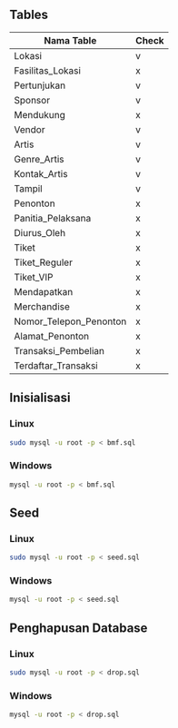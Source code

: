 ## Tables
| Nama Table | Check |
|---------------------| ---- |
| Lokasi | v |
| Fasilitas_Lokasi | x | 
| Pertunjukan | v |
| Sponsor | v |
| Mendukung | x |
| Vendor | v |
| Artis | v |
| Genre_Artis | v |
| Kontak_Artis | v |
| Tampil | v |
| Penonton | x |
| Panitia_Pelaksana | x |
| Diurus_Oleh | x |
| Tiket | x |
| Tiket_Reguler | x | 
| Tiket_VIP | x | 
| Mendapatkan | x | 
| Merchandise | x | 
| Nomor_Telepon_Penonton | x | 
| Alamat_Penonton | x | 
| Transaksi_Pembelian | x | 
| Terdaftar_Transaksi | x | 

## Inisialisasi
### Linux
```bash
sudo mysql -u root -p < bmf.sql
```
### Windows
```bash
mysql -u root -p < bmf.sql
```


## Seed
### Linux
```bash
sudo mysql -u root -p < seed.sql
```

### Windows
```bash
mysql -u root -p < seed.sql
```
## Penghapusan Database
### Linux
```bash
sudo mysql -u root -p < drop.sql
```

### Windows
```bash
mysql -u root -p < drop.sql
```